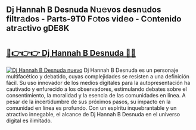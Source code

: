 ## Dj Hannah B Desnuda N𝚞𝚎vos desn𝚞dos filtr𝚊dos - Parts-9T0 F𝚘tos vid𝚎o - C𝚘ntenido atr𝚊ctivo gDE8K

# <h2><a href="http://mb47g7b.tromn.icu/?c=Dj+Hannah+B+Desnuda">🔗👉👉👉 Dj Hannah B Desnuda 🔗🔗</a></h2>

[![Dj Hannah B Desnuda nuevo](https://i.imgur.com/pEAQMta.gif)](http://mb47g7b.tromn.icu/?c=Dj+Hannah+B+Desnuda)
Dj Hannah B Desnuda es un personaje multifacético y debatido, cuyas complejidades se resisten a una definición fácil.  Su uso innovador de los medios digitales para la autopresentación ha cautivado y enfurecido a los observadores, estimulando debates sobre el consentimiento, la moralidad y la esencia de las comunidades en línea. A pesar de la incertidumbre de sus próximos pasos, su impacto en la comunidad en línea es profundo. Con un espíritu inquebrantable y un atractivo innegable, el alcance de Dj Hannah B Desnuda en el universo digital es ilimitado.
